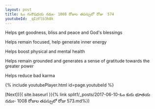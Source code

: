```yaml
---
layout: post
title: ఓం గునౌషధయ నమః- 1008 రోజుల తపస్సులో రోజు  574
youtubeId: _qIzFlb3h8k
---
```

 
 
Helps get goodness, bliss and peace and God's blessings
 
Helps remain focused, help generate inner energy 
 
Helps boost physical and mental health 
 
Helps remain grounded and generates a sense of gratitude towards the greater power 
 
Helps reduce bad karma
 
 
 
 


{% include youtubePlayer.html id=page.youtubeId %}
 
[Next]({{ site.baseurl }}{% link  split1/_posts/2017-06-10-ఓం కురు భూతయ నమః- 1008 రోజుల తపస్సులో రోజు  573.md%})
 
